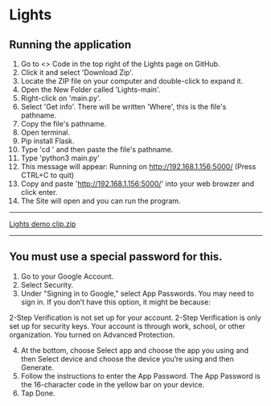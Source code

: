# Lights

## Running the application

1. Go to <> Code in the top right of the Lights page on GitHub.
2. Click it and select 'Download Zip'.
3. Locate the ZIP file on your computer and double-click to expand it.
4. Open the New Folder called 'Lights-main'.
5. Right-click on 'main.py'.
6. Select 'Get info'. There will be written 'Where', this is the file's pathname.
7. Copy the file's pathname.
8. Open terminal.
9. Pip install Flask.
10. Type 'cd ' and then paste the file's pathname.
11. Type 'python3 main.py'
12. This message will appear: Running on http://192.168.1.156:5000/ (Press CTRL+C to quit)
13. Copy and paste 'http://192.168.1.156:5000/' into your web browzer and click enter.
14. The Site will open and you can run the program.
---

[Lights demo clip.zip](https://github.com/daefv/Lights/files/11011487/Lights.demo.clip.zip)

---

## You must use a special password for this. 
1. Go to your Google Account.
2. Select Security.
3. Under "Signing in to Google," select App Passwords. You may need to sign in. If you don’t have this option, it might be because:

  2-Step Verification is not set up for your account.
  2-Step Verification is only set up for security keys.
  Your account is through work, school, or other organization.
  You turned on Advanced Protection.
  
4. At the bottom, choose Select app and choose the app you using and then Select device and choose the device you’re using and then Generate.
5. Follow the instructions to enter the App Password. The App Password is the 16-character code in the yellow bar on your device.
6. Tap Done.
